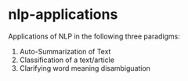 # nlp-applications

Applications of NLP in the following three paradigms:
1. Auto-Summarization of Text
2. Classification of a text/article
3. Clarifying word meaning disambiguation
